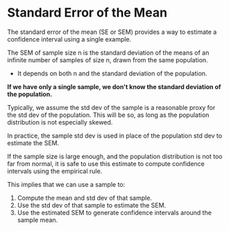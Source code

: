 # Standard Error of the Mean

The standard error of the mean (SE or SEM) provides a way to estimate a confidence interval using a single example.

The SEM of sample size n is the standard deviation of the means of an infinite number of samples of size n, drawn from the same population.

- It depends on both n and the standard deviation of the population.

**If we have only a single sample, we don't know the standard deviation of the population.**

Typically, we assume the std dev of the sample is a reasonable proxy for the std dev of the population. This will be so, as long as the population distribution is not especially skewed.

In practice, the sample std dev is used in place of the population std dev to estimate the SEM.

If the sample size is large enough, and the population distribution is not too far from normal, it is safe to use this estimate to compute confidence intervals using the empirical rule.

This implies that we can use a sample to:

1. Compute the mean and std dev of that sample.
2. Use the std dev of that sample to estimate the SEM.
3. Use the estimated SEM to generate confidence intervals around the sample mean.
